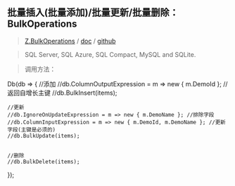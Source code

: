 ## 批量插入(批量添加)/批量更新/批量删除：BulkOperations


> [Z.BulkOperations](https://www.nuget.org/packages/Z.BulkOperations/) / [doc](https://bulk-operations.net/) / [github](https://github.com/zzzprojects/Bulk-Operations)

> SQL Server, SQL Azure, SQL Compact, MySQL and SQLite.

> 调用方法：

Db<Demo>(db =>
{
    //添加
    //db.ColumnOutputExpression = m => new { m.DemoId }; //返回自增长主键
    //db.BulkInsert(items);


    //更新
    //db.IgnoreOnUpdateExpression = m => new { m.DemoName }; //排除字段
    //db.ColumnInputExpression = m => new { m.DemoId, m.DemoName }; //更新字段(主键是必须的)
    //db.BulkUpdate(items);


    //删除
    //db.BulkDelete(items);
});
